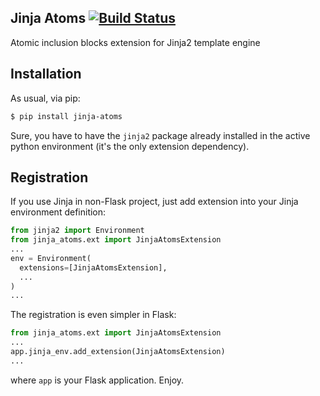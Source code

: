## Jinja Atoms [![Build Status](https://travis-ci.org/semirook/jinja-atoms.png)](https://travis-ci.org/semirook/jinja-atoms)
Atomic inclusion blocks extension for Jinja2 template engine

## Installation
As usual, via pip:

```bash
$ pip install jinja-atoms
```

Sure, you have to have the `jinja2` package already installed in the active python environment 
(it's the only extension dependency).

## Registration
If you use Jinja in non-Flask project, just add extension into your Jinja environment definition:

```python
from jinja2 import Environment
from jinja_atoms.ext import JinjaAtomsExtension
...
env = Environment(
  extensions=[JinjaAtomsExtension],
  ...
)
...
```

The registration is even simpler in Flask:
```python
from jinja_atoms.ext import JinjaAtomsExtension
...
app.jinja_env.add_extension(JinjaAtomsExtension)
...
```
where `app` is your Flask application. Enjoy.

